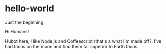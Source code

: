 # hello-world
Just the beginning

Hi Humans!

Hubot here, I like Node.js and Coffeescript (that's a what I'm made off?.
I've had tacos on the moon and find them far superior to Earth tacos.
